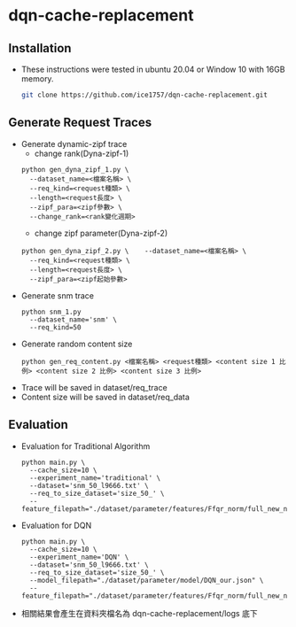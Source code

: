 # dqn-cache-replacement
## Installation

* These instructions were tested in ubuntu 20.04 or Window 10 with 16GB memory.

  ```bash
  git clone https://github.com/ice1757/dqn-cache-replacement.git
  ```
## Generate Request Traces
- Generate dynamic-zipf trace
  - change rank(Dyna-zipf-1)
  ```
  python gen_dyna_zipf_1.py \
    --dataset_name=<檔案名稱> \
    --req_kind=<request種類> \
    --length=<request長度> \
    --zipf_para=<zipf參數> \
    --change_rank=<rank變化週期>
  ```
  - change zipf parameter(Dyna-zipf-2)
  ```
  python gen_dyna_zipf_2.py \    --dataset_name=<檔案名稱> \
    --req_kind=<request種類> \
    --length=<request長度> \
    --zipf_para=<zipf起始參數>
  ```
- Generate snm trace
  ```
  python snm_1.py 
    --dataset_name='snm' \
    --req_kind=50
  ```
- Generate random content size
  ```
  python gen_req_content.py <檔案名稱> <request種類> <content size 1 比例> <content size 2 比例> <content size 3 比例>
  ```
- Trace will be saved in dataset/req_trace
- Content size will be saved in dataset/req_data
## Evaluation
- Evaluation for Traditional Algorithm
  ```
  python main.py \
    --cache_size=10 \
    --experiment_name='traditional' \
    --dataset='snm_50_l9666.txt' \
    --req_to_size_dataset='size_50_' \
    --feature_filepath="./dataset/parameter/features/Ffqr_norm/full_new_norm.json"
  ```
- Evaluation for DQN
  ```
  python main.py \
    --cache_size=10 \ 
    --experiment_name='DQN' \
    --dataset='snm_50_l9666.txt' \
    --req_to_size_dataset='size_50_' \
    --model_filepath="./dataset/parameter/model/DQN_our.json" \
    --feature_filepath="./dataset/parameter/features/Ffqr_norm/full_new_norm.json"
  ```
- 相關結果會產生在資料夾檔名為 dqn-cache-replacement/logs 底下